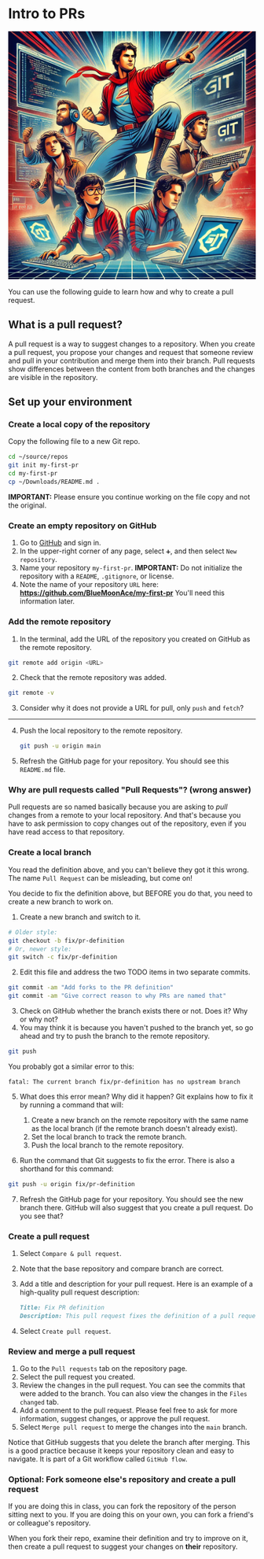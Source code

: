 # Intro to PRs

![Illustrative image of people working together](colab.png)

You can use the following guide to learn how and why to create a pull request.

## What is a pull request?

A pull request is a way to suggest changes to a repository. When you create a pull request, you propose your changes and request that someone review and pull in your contribution and merge them into their branch. Pull requests show differences between the content from both branches and the changes are visible in the repository.

<!-- TODO: Add information on PRs and forks. -->

## Set up your environment

### Create a local copy of the repository

Copy the following file to a new Git repo.

```bash
cd ~/source/repos
git init my-first-pr
cd my-first-pr
cp ~/Downloads/README.md .
```

**IMPORTANT:** Please ensure you continue working on the file copy and not the original.

### Create an empty repository on GitHub

1. Go to [GitHub](https://github.com) and sign in.
2. In the upper-right corner of any page, select `➕`, and then select `New repository`.
3. Name your repository `my-first-pr`.
   **IMPORTANT:** Do not initialize the repository with a `README`, `.gitignore`, or license.
4. Note the name of your repository `URL` here: **<https://github.com/BlueMoonAce/my-first-pr>**
   You'll need this information later.

### Add the remote repository

1. In the terminal, add the URL of the repository you created on GitHub as the remote repository.

```bash
git remote add origin <URL>
```

2. Check that the remote repository was added.

```bash
git remote -v
```

3. Consider why it does not provide a URL for pull, only `push` and `fetch`?

---

4. Push the local repository to the remote repository.

   ```bash
   git push -u origin main
   ```

5. Refresh the GitHub page for your repository. You should see this `README.md` file.

### Why are pull requests called "Pull Requests"? (wrong answer)

Pull requests are so named basically because you are asking to _pull_ changes from a remote to your local repository. And that's because you have to ask permission to copy changes out of the repository, even if you have read access to that repository.

<!--TODO: This answer is SO wrong, I think we need to fix it! -->

### Create a local branch

You read the definition above, and you can't believe they got it this wrong. The name `Pull Request` can be misleading, but come on!

You decide to fix the definition above, but BEFORE you do that, you need to create a new branch to work on.

1. Create a new branch and switch to it.

```bash
# Older style:
git checkout -b fix/pr-definition
# Or, newer style:
git switch -c fix/pr-definition
```

2. Edit this file and address the two TODO items in two separate commits.

```bash
git commit -am "Add forks to the PR definition"
git commit -am "Give correct reason to why PRs are named that"
```

3. Check on GitHub whether the branch exists there or not. Does it? Why or why not?
4. You may think it is because you haven't pushed to the branch yet, so go ahead and try to push the branch to the remote repository.

```bash
git push
```

You probably got a similar error to this:

```text
fatal: The current branch fix/pr-definition has no upstream branch
```

5. What does this error mean? Why did it happen? Git explains how to fix it by running a command that will:
   
   1. Create a new branch on the remote repository with the same name as the local branch (if the remote branch doesn't already exist).
   2. Set the local branch to track the remote branch.
   3. Push the local branch to the remote repository.
   
7. Run the command that Git suggests to fix the error. There is also a shorthand for this command:

```bash
git push -u origin fix/pr-definition
```

7. Refresh the GitHub page for your repository. You should see the new branch there. GitHub will also suggest that you create a pull request. Do you see that?

### Create a pull request

1. Select `Compare & pull request`.
2. Note that the base repository and compare branch are correct.
3. Add a title and description for your pull request. Here is an example of a high-quality pull request description:

   ```markdown
   Title: Fix PR definition
   Description: This pull request fixes the definition of a pull request. It adds information about forks and corrects why pull requests are called "pull requests".
   ```

4. Select `Create pull request`.

### Review and merge a pull request

1. Go to the `Pull requests` tab on the repository page.
2. Select the pull request you created.
3. Review the changes in the pull request. You can see the commits that were added to the branch. You can also view the changes in the `Files changed` tab.
4. Add a comment to the pull request. Please feel free to ask for more information, suggest changes, or approve the pull request.
5. Select `Merge pull request` to merge the changes into the `main` branch.

Notice that GitHub suggests that you delete the branch after merging. This is a good practice because it keeps your repository clean and easy to navigate. It is part of a Git workflow called `GitHub flow`.

### Optional: Fork someone else's repository and create a pull request

If you are doing this in class, you can fork the repository of the person sitting next to you. If you are doing this on your own, you can fork a friend's or colleague's repository.

When you fork their repo, examine their definition and try to improve on it, then create a pull request to suggest your changes on **their** repository.
